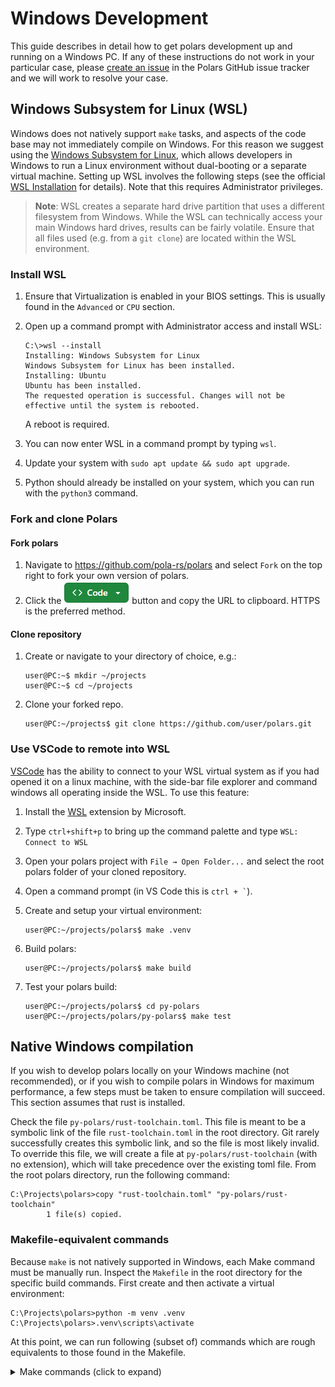 # Windows Development

This guide describes in detail how to get polars development up and running on a Windows PC. If any of these
instructions do not work in your particular case, please [create an issue](https://github.com/pola-rs/polars/issues)
in the Polars GitHub issue tracker and we will work to resolve your case.

## Windows Subsystem for Linux (WSL)

Windows does not natively support `make` tasks, and aspects of the code base may not immediately compile on Windows. For this reason we
suggest using the [Windows Subsystem for Linux](https://learn.microsoft.com/en-us/windows/wsl/), which allows developers in Windows to
run a Linux environment without dual-booting or a separate virtual machine. Setting up WSL involves the following steps (see the official
[WSL Installation](https://learn.microsoft.com/en-us/windows/wsl/install) for details). Note that this requires Administrator privileges.

> **Note**: WSL creates a separate hard drive partition that uses a different filesystem from Windows. While the WSL can technically access
> your main Windows hard drives, results can be fairly volatile. Ensure that all files used (e.g. from a `git clone`) are located within the
> WSL environment.

### Install WSL

1. Ensure that Virtualization is enabled in your BIOS settings. This is usually found in the `Advanced` or `CPU` section.
2. Open up a command prompt with Administrator access and install WSL:

   ```shell
   C:\>wsl --install
   Installing: Windows Subsystem for Linux
   Windows Subsystem for Linux has been installed.
   Installing: Ubuntu
   Ubuntu has been installed.
   The requested operation is successful. Changes will not be effective until the system is rebooted.
   ```

   A reboot is required.

3. You can now enter WSL in a command prompt by typing `wsl`.
4. Update your system with `sudo apt update && sudo apt upgrade`.
5. Python should already be installed on your system, which you can run with the `python3` command.

### Fork and clone Polars

#### Fork polars

1. Navigate to https://github.com/pola-rs/polars and select `Fork` on the top right to fork your own version of polars.
2. Click the ![image](code.png) button and copy the URL to clipboard. HTTPS is the preferred method.

#### Clone repository

1. Create or navigate to your directory of choice, e.g.:

   ```shell
   user@PC:~$ mkdir ~/projects
   user@PC:~$ cd ~/projects
   ```
2. Clone your forked repo.

   ```shell
   user@PC:~/projects$ git clone https://github.com/user/polars.git
   ```

### Use VSCode to remote into WSL

[VSCode](https://code.visualstudio.com/) has the ability to connect to your WSL virtual system as if you had opened
it on a linux machine, with the side-bar file explorer and command windows all operating inside the WSL. To use this
feature:

1. Install the [WSL](https://marketplace.visualstudio.com/items?itemName=ms-vscode-remote.remote-wsl) extension
   by Microsoft.
2. Type `ctrl+shift+p` to bring up the command palette and type `WSL: Connect to WSL`
3. Open your polars project with `File → Open Folder...` and select the root polars folder of your cloned repository.
4. Open a command prompt (in VS Code this is `` ctrl + ` ``).
5. Create and setup your virtual environment:

   ```shell
   user@PC:~/projects/polars$ make .venv
   ```

6. Build polars:

   ```shell
   user@PC:~/projects/polars$ make build
   ```

7. Test your polars build:

   ```shell
   user@PC:~/projects/polars$ cd py-polars
   user@PC:~/projects/polars/py-polars$ make test
   ```

## Native Windows compilation

If you wish to develop polars locally on your Windows machine (not recommended), or if you wish to compile polars in
Windows for maximum performance, a few steps must be taken to ensure compilation will succeed. This section assumes
that rust is installed.

Check the file `py-polars/rust-toolchain.toml`. This file is meant to be a symbolic link of the file `rust-toolchain.toml`
in the root directory. Git rarely successfully creates this symbolic link, and so the file is most likely invalid. To override
this file, we will create a file at `py-polars/rust-toolchain` (with no extension), which will take precedence over the existing
toml file. From the root polars directory, run the following command:

```shell
C:\Projects\polars>copy "rust-toolchain.toml" "py-polars/rust-toolchain"
        1 file(s) copied.
```

### Makefile-equivalent commands

Because `make` is not natively supported in Windows, each Make command must be manually run. Inspect the `Makefile` in the
root directory for the specific build commands. First create and then activate a virtual environment:

```shell
C:\Projects\polars>python -m venv .venv
C:\Projects\polars>.venv\scripts\activate
```

At this point, we can run following (subset of) commands which are rough equivalents to those found in the Makefile.

<details>
<summary>Make commands (click to expand)</summary>

#### `make requirements`

_Install/refresh Python project requirements_

```shell
python -m pip install --upgrade -r py-polars\requirements-dev.txt
python -m pip install --upgrade -r py-polars\requirements-lint.txt
python -m pip install --upgrade -r py-polars\docs\requirements-docs.txt
python -m pip install --upgrade -r docs\requirements.txt
```

#### `make build`

_Compile and install Python Polars for development_

```shell
maturin develop -m py-polars/Cargo.toml
```

#### `make build-release`

_Compile and install a faster Python Polars binary with full optimizations_

```shell
maturin maturin develop -m py-polars\Cargo.toml --release
```

#### `make build-release-native`

_Same as build-release, except with native CPU optimizations turned on_

```shell
maturin maturin develop -m py-polars\Cargo.toml --release -- -C target-cpu=native
```

#### `make fmt`

```shell
ruff check
ruff format
cargo fmt --all
typos
```

#### `make pre-commit`

```shell
ruff check
ruff format
cargo fmt --all
typos
cargo clippy --workspace --all-targets --all-features --locked -- -D warnings
cargo clippy --all-targets --locked -- -D warnings
```

#### `make clean`

```shell
if exist .venv ( rmdir .venv /s /q )
if exist target ( rmdir target /s /q )
if exist Cargo.lock ( del Cargo.lock /s /q )
if exist py-polars\target ( rmdir %py_path%\target /s /q )
if exist py-polars\target ( rmdir %py_path%\target /s /q )
if exist py-polars\docs\build ( rmdir %py_path%\docs\build /s /q )
if exist py-polars\docs\source\reference\api ( rmdir %py_path%\docs\source\reference\api /s /q )
if exist py-polars\.hypothesis ( rmdir %py_path%\.hypothesis /s /q )
if exist py-polars\.mypy_cache ( rmdir %py_path%\.mypy_cache /s /q )
if exist py-polars\.pytest_cache ( rmdir %py_path%\.pytest_cache /s /q )
if exist py-polars\.ruff_cache ( rmdir %py_path%\.ruff_cache /s /q )
if exist py-polars\.coverage ( rmdir %py_path%\.coverage /s /q )
if exist py-polars\coverage.xml ( del %py_path%/coverage.xml /s /q )
if exist py-polars\polars/polars.abi3.so ( del %py_path%/polars/polars.abi3.so /s /q )
del /s /q *.pyc 2>nul
del /s /q *.pyo 2>nul
cargo clean
cd py-polars && cargo clean
```

</details>
